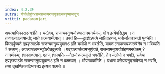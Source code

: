```yaml
---
index: 4.2.39
sutra: गोत्रोक्षोष्ट्रोरभ्रराजराजन्यराजपुत्रवत्समनुष्याजाद्वुञ्
vritti: padamanjari
---
```


 अपत्याधिकारादन्यत्रेति । यद्येवम्, राजन्यमनुष्ययोरुपादानमनर्थकम्, गोत्र इत्येवसिद्धम् । न तावपत्यप्रत्ययान्तौ; जातेः प्रत्ययार्थत्वात् । उक्तं हि---ठ्राज्ञोऽपत्ये जातिग्रहणम्, मनोर्जातावञ्यतौ षुक्चेति । किंतर्ह्युच्यते ठ्प्रकृत्याऽके राजन्यमनुष्ययुवानःऽ इति यलोपो न भवतीति, यावताऽनापत्ययकारत्वेनैव न भविष्यति ? सत्यम् ; अपत्यार्थत्वमभ्युपेत्यैतदुच्यते । यद्यपत्यार्थत्वमभ्युपेयते, राजन्यमनुष्ययोर्ग्रहणमनर्थकम् ? नानर्थकम्; ज्ञापनार्थत्वात्, एतज् ज्ञापयति---नैतयोरपत्यकृतं भवतीति, तेन यलोपो न भवति, सर्वथा ठ्प्रकृत्याऽके राजन्यमनुष्ययुवानःऽ इति न वक्तव्यम् । औपगवकमिति । यथात्र परोऽप्यनुदातादेरञ् न भवति, तथा ठ्खण्डिकादिभ्यश्चऽ इत्यत्र वक्ष्यते ॥